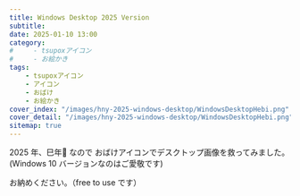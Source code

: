 ```yaml
---
title: Windows Desktop 2025 Version
subtitle:
date: 2025-01-10 13:00
category:
#     - tsupoxアイコン
#     - お絵かき
tags:
    - tsupoxアイコン
    - アイコン
    - おばけ
    - お絵かき
cover_index: "/images/hny-2025-windows-desktop/WindowsDesktopHebi.png"
cover_detail: "/images/hny-2025-windows-desktop/WindowsDesktopHebi.png"
sitemap: true
---
```


2025 年、巳年🐍 なので おばけアイコンでデスクトップ画像を救ってみました。
(Windows 10 バージョンなのはご愛敬です)

お納めください。（free to use です）



